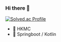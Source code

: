 ### Hi there 👋

[![Solved.ac Profile](http://mazassumnida.wtf/api/v2/generate_badge?boj=jeongks94)](https://solved.ac/jeongks94/)  

- 🔭 HKMC
- 🌱 Springboot / Kotlin

<!--
**hehahihang/hehahihang** is a ✨ _special_ ✨ repository because its `README.md` (this file) appears on your GitHub profile.

Here are some ideas to get you started:

- 🔭 I’m currently working on ...
- 🌱 I’m currently learning ...
- 👯 I’m looking to collaborate on ...
- 🤔 I’m looking for help with ...
- 💬 Ask me about ...
- 📫 How to reach me: ...
- 😄 Pronouns: ...
- ⚡ Fun fact: ...
-->
